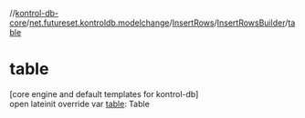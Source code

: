 //[kontrol-db-core](../../../../index.md)/[net.futureset.kontroldb.modelchange](../../index.md)/[InsertRows](../index.md)/[InsertRowsBuilder](index.md)/[table](table.md)

# table

[core engine and default templates for kontrol-db]\
open lateinit override var [table](table.md): Table
